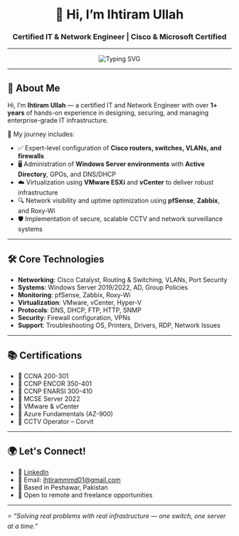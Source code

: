 <h1 align="center">👋 Hi, I’m Ihtiram Ullah</h1>
<h3 align="center">Certified IT & Network Engineer | Cisco & Microsoft Certified </h3>

---

<p align="center">
  <img src="https://readme-typing-svg.demolab.com?font=Fira+Code&size=22&pause=1000&color=2ECC71&center=true&vCenter=true&width=600&lines=Designing+secure+networks+🌐;Building+scalable+infrastructure+🛠️;Optimizing+IT+operations+⚙️" alt="Typing SVG" />
</p>

---

## 💼 About Me

Hi, I’m **Ihtiram Ullah** — a certified IT and Network Engineer with over **1+ years** of hands-on experience in designing, securing, and managing enterprise-grade IT infrastructure.

🚀 My journey includes:
- ✅ Expert-level configuration of **Cisco routers, switches, VLANs, and firewalls**
- 🖥️ Administration of **Windows Server environments** with **Active Directory**, GPOs, and DNS/DHCP
- ☁️ Virtualization using **VMware ESXi** and **vCenter** to deliver robust infrastructure
- 🔍 Network visibility and uptime optimization using **pfSense**, **Zabbix**, and Roxy-Wi
- 🛡️ Implementation of secure, scalable CCTV and network surveillance systems

---

## 🛠️ Core Technologies

- **Networking**: Cisco Catalyst, Routing & Switching, VLANs, Port Security  
- **Systems**: Windows Server 2019/2022, AD, Group Policies  
- **Monitoring**: pfSense, Zabbix, Roxy-Wi  
- **Virtualization**: VMware, vCenter, Hyper-V  
- **Protocols**: DNS, DHCP, FTP, HTTP, SNMP  
- **Security**: Firewall configuration, VPNs  
- **Support**: Troubleshooting OS, Printers, Drivers, RDP, Network Issues

---

## 📚 Certifications

- 📜 CCNA 200-301  
- 📜 CCNP ENCOR 350-401  
- 📜 CCNP ENARSI 300-410  
- 📜 MCSE Server 2022  
- 📜 VMware & vCenter  
- 📜 Azure Fundamentals (AZ-900)  
- 📜 CCTV Operator – Corvit

---

## 🌍 Let's Connect!

- 🔗 [LinkedIn](https://www.linkedin.com/in/ihtiram-ullah-1978532a8)  
- 📧 Email: ihtirammmd01@gmail.com  
- 📍 Based in Peshawar, Pakistan  
- 💬 Open to remote and freelance opportunities

---

⭐ *“Solving real problems with real infrastructure — one switch, one server at a time.”*
